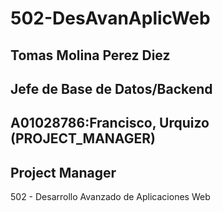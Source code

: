 # 502-DesAvanAplicWeb

## Tomas Molina Perez Diez
## Jefe de Base de Datos/Backend

## A01028786:Francisco, Urquizo (PROJECT_MANAGER)
## Project Manager

502 - Desarrollo Avanzado de Aplicaciones Web
